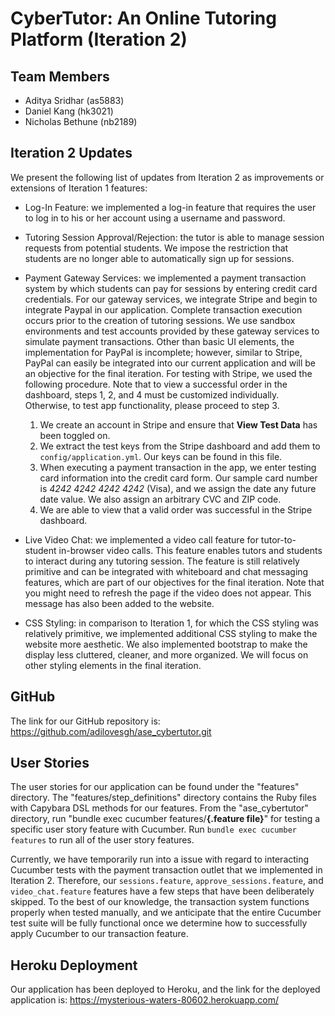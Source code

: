 # CyberTutor: An Online Tutoring Platform (Iteration 2)

## Team Members
* Aditya Sridhar (as5883)
* Daniel Kang (hk3021)
* Nicholas Bethune (nb2189)

## Iteration 2 Updates
We present the following list of updates from Iteration 2 as improvements or extensions of Iteration 1 features:

* Log-In Feature: we implemented a log-in feature that requires the user to log in to his or her account using a username and password.

* Tutoring Session Approval/Rejection: the tutor is able to manage session requests from potential students. We impose the restriction that students are no longer able to automatically sign up for sessions.

* Payment Gateway Services: we implemented a payment transaction system by which students can pay for sessions by entering credit card credentials. For our gateway services, we integrate Stripe and begin to integrate Paypal in our application. Complete transaction execution occurs prior to the creation of tutoring sessions. We use sandbox environments and test accounts provided by these gateway services to simulate payment transactions. Other than basic UI elements, the implementation for PayPal is incomplete; however, similar to Stripe, PayPal can easily be integrated into our current application and will be an objective for the final iteration. For testing with Stripe, we used the following procedure. Note that to view a successful order in the dashboard, steps 1, 2, and 4 must be customized individually. Otherwise, to test app functionality, please proceed to step 3.
  1. We create an account in Stripe and ensure that __View Test Data__ has been toggled on.
  2. We extract the test keys from the Stripe dashboard and add them to `config/application.yml`. Our keys can be found in this file.
  3. When executing a payment transaction in the app, we enter testing card information into the credit card form. Our sample card number is _4242 4242 4242 4242_ (Visa), and we assign the date any future date value. We also assign an arbitrary CVC and ZIP code.
  4. We are able to view that a valid order was successful in the Stripe dashboard.

* Live Video Chat: we implemented a video call feature for tutor-to-student in-browser video calls. This feature enables tutors and students to interact during any tutoring session. The feature is still relatively primitive and can be integrated with whiteboard and chat messaging features, which are part of our objectives for the final iteration. Note that you might need to refresh the page if the video does not appear. This message has also been added to the website.

* CSS Styling: in comparison to Iteration 1, for which the CSS styling was relatively primitive, we implemented additional CSS styling to make the website more aesthetic. We also implemented bootstrap to make the display less cluttered, cleaner, and more organized. We will focus on other styling elements in the final iteration.

## GitHub
The link for our GitHub repository is: https://github.com/adilovesgh/ase_cybertutor.git

## User Stories
The user stories for our application can be found under the "features" directory. The "features/step_definitions" directory contains the Ruby files with Capybara DSL methods for our features. From the "ase_cybertutor" directory, run "bundle exec cucumber features/__{.feature file}__" for testing a specific user story feature with Cucumber. Run `bundle exec cucumber features` to run all of the user story features.

Currently, we have temporarily run into a issue with regard to interacting Cucumber tests with the payment transaction outlet that we implemented in Iteration 2. Therefore, our `sessions.feature`, `approve_sessions.feature`, and `video_chat.feature` features have a few steps that have been deliberately skipped. To the best of our knowledge, the transaction system functions properly when tested manually, and we anticipate that the entire Cucumber test suite will be fully functional once we determine how to successfully apply Cucumber to our transaction feature.

## Heroku Deployment
Our application has been deployed to Heroku, and the link for the deployed application is: https://mysterious-waters-80602.herokuapp.com/
